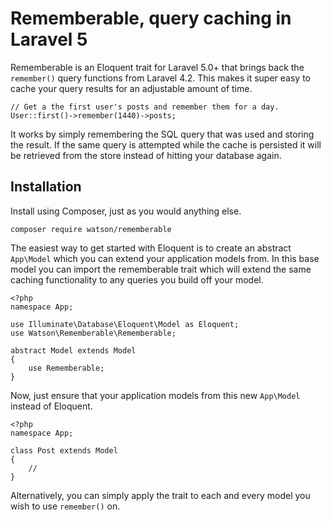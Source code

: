 Rememberable, query caching in Laravel 5
========================================

Rememberable is an Eloquent trait for Laravel 5.0+ that brings back the `remember()` query functions from Laravel 4.2. This makes it super easy to cache your query results for an adjustable amount of time.

    // Get a the first user's posts and remember them for a day.
    User::first()->remember(1440)->posts;

It works by simply remembering the SQL query that was used and storing the result. If the same query is attempted while the cache is persisted it will be retrieved from the store instead of hitting your database again.

## Installation

Install using Composer, just as you would anything else.

    composer require watson/rememberable

The easiest way to get started with Eloquent is to create an abstract `App\Model` which you can extend your application models from. In this base model you can import the rememberable trait which will extend the same caching functionality to any queries you build off your model.

    <?php
    namespace App;

    use Illuminate\Database\Eloquent\Model as Eloquent;
    use Watson\Rememberable\Rememberable;

    abstract Model extends Model
    {
        use Rememberable;
    }

Now, just ensure that your application models from this new `App\Model` instead of Eloquent.

    <?php
    namespace App;

    class Post extends Model
    {
        //
    }

Alternatively, you can simply apply the trait to each and every model you wish to use `remember()` on.